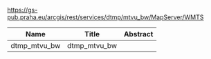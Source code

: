 https://gs-pub.praha.eu/arcgis/rest/services/dtmp/mtvu_bw/MapServer/WMTS

|Name|Title|Abstract|
|--|--|--|
|dtmp_mtvu_bw|dtmp_mtvu_bw||
